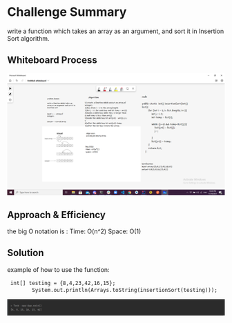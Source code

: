 # Challenge Summary
write a function which takes an array as an argument, and sort it in Insertion Sort algorithm.

## Whiteboard Process
![sortion](insertionSort.png)

## Approach & Efficiency
the big O notation is :
Time: O(n^2)
Space: O(1)

## Solution
example of how to use the function:

```
 int[] testing = {8,4,23,42,16,15};
        System.out.println(Arrays.toString(insertionSort(testing)));
```

![output](output1.jpg)